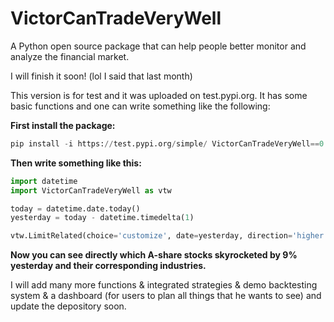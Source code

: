 # VictorCanTradeVeryWell

A Python open source package that can help people better monitor and analyze the financial market.

I will finish it soon! (lol I said that last month)

This version is for test and it was uploaded on test.pypi.org. It has some basic functions and one can write something like the following:



**First install the package:**

```python
pip install -i https://test.pypi.org/simple/ VictorCanTradeVeryWell==0.0.2
```



**Then write something like this:**

```python
import datetime
import VictorCanTradeVeryWell as vtw

today = datetime.date.today()
yesterday = today - datetime.timedelta(1)

vtw.LimitRelated(choice='customize', date=yesterday, direction='higher', percentage=0.09).result
```

**Now you can see directly which A-share stocks skyrocketed by 9% yesterday and their corresponding industries.**



I will add many more functions & integrated strategies & demo backtesting system & a dashboard (for users to plan all things that he wants to see) and update the depository soon.
